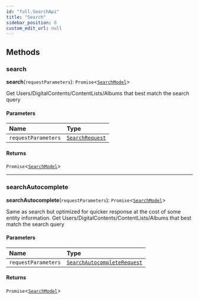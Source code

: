 ```yaml
---
id: "full.SearchApi"
title: "Search"
sidebar_position: 0
custom_edit_url: null
---
```


## Methods

### search

**search**(`requestParameters`): `Promise`<[`SearchModel`](../interfaces/full.SearchModel.md)\>

Get Users/DigitalContents/ContentLists/Albums that best match the search query

#### Parameters

| Name | Type |
| :------ | :------ |
| `requestParameters` | [`SearchRequest`](../interfaces/full.SearchRequest.md) |

#### Returns

`Promise`<[`SearchModel`](../interfaces/full.SearchModel.md)\>

___

### searchAutocomplete

**searchAutocomplete**(`requestParameters`): `Promise`<[`SearchModel`](../interfaces/full.SearchModel.md)\>

Same as search but optimized for quicker response at the cost of some entity information.
Get Users/DigitalContents/ContentLists/Albums that best match the search query

#### Parameters

| Name | Type |
| :------ | :------ |
| `requestParameters` | [`SearchAutocompleteRequest`](../interfaces/full.SearchAutocompleteRequest.md) |

#### Returns

`Promise`<[`SearchModel`](../interfaces/full.SearchModel.md)\>
